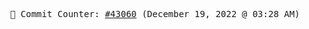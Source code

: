 <p align="center">
    <samp>
        📮 Commit Counter: <a href="https://github.com/Javascript-void0/Javascript-void0/commits/main">#43060</a> (December 19, 2022 @ 03:28 AM)
    </samp>
</p>